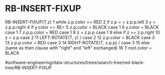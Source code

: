 # RB-INSERT-FIXUP
RB-INSERT-FIXUP(T,z)
1 while z.p.color == RED 
2   if z.p = = z.p.p.left 
3     y = z.p.p.right 
4     if y.color == RE= 
5       z.p.color = BLACK case 1 
6       y.color = BLACK case 1 
7       z.p.p.color = RED case 1 
8       z = z.p.p case 1 
9     else if z == z.p.right 
10      z = z.p case 2 
11      LEFT-ROTATE(T, z) / case 2 
12    z.p.color = BLACK case 3 
13    z.p.p.color = RED case 3 
14    RIGHT-ROTATE(T, z.p.p) / case 3 
15  else (same as then clause with “right” and “left” exchanged) 
16 T.root.color = BLACK


#software-engineering/data-structures/trees/search-tree/red-black-tree/RB-INSERT-FIXUP
